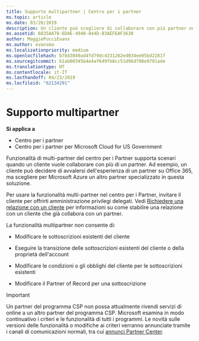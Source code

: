 ```yaml
---
title: Supporto multipartner | Centro per i partner
ms.topic: article
ms.date: 03/20/2019
description: Un cliente può scegliere di collaborare con più partner nel programma Cloud Solution Provider specializzati in servizi diversi.
ms.assetid: 6835AA78-6DAE-4940-844D-B3AEFEAF3630
author: MaggiePucciEvans
ms.author: evansma
ms.localizationpriority: medium
ms.openlocfilehash: b7843049ad4fd79dc4331262ed034ee05bd2281f
ms.sourcegitcommit: b1ab80345b4e4af649fb8cc51d96d798e0791ade
ms.translationtype: HT
ms.contentlocale: it-IT
ms.lasthandoff: 04/23/2019
ms.locfileid: "62134291"
---
```

# <a name="multi-partner-support"></a>Supporto multipartner

**Si applica a**

-  Centro per i partner
-  Centro per i partner per Microsoft Cloud for US Government

Funzionalità di multi-partner del centro per i Partner supporta scenari quando un cliente vuole collaborare con più di un partner. Ad esempio, un cliente può decidere di avvalersi dell'esperienza di un partner su Office 365, ma scegliere per Microsoft Azure un altro partner specializzato in questa soluzione.

Per usare la funzionalità multi-partner nel centro per i Partner, invitare il cliente per offrirti amministrazione privilegi delegati. Vedi [Richiedere una relazione con un cliente](request-a-relationship-with-a-customer.md) per informazioni su come stabilire una relazione con un cliente che già collabora con un partner.

La funzionalità multipartner non consente di:

- Modificare le sottoscrizioni esistenti del cliente

- Eseguire la transizione delle sottoscrizioni esistenti del cliente o della proprietà dell'account

- Modificare le condizioni o gli obblighi del cliente per le sottoscrizioni esistenti

- Modificare il Partner of Record per una sottoscrizione

> [!IMPORTANT]  
> Un partner del programma CSP non possa attualmente rivendi servizi di online a un altro partner del programma CSP. Microsoft esamina in modo continuativo i criteri e le funzionalità di tutti i programmi. Le novità sulle versioni delle funzionalità o modifiche ai criteri verranno annunciate tramite i canali di comunicazioni normali, tra cui [annunci Partner Center](https://partner.microsoft.com/en-us/pcv/announcements).